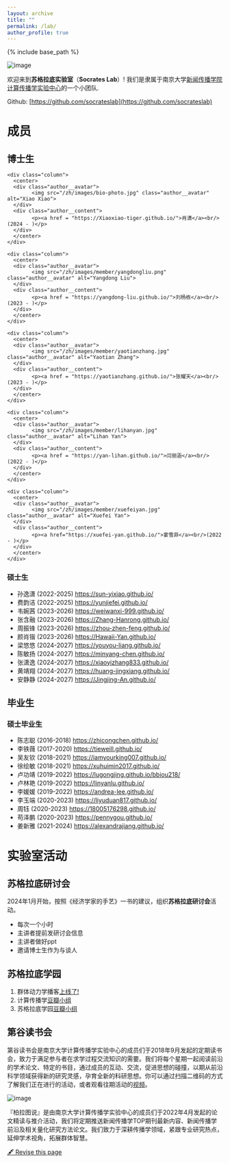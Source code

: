 ```yaml
---
layout: archive
title: ""
permalink: /lab/
author_profile: true
---
```


{% include base_path %}

![image](https://github.com/chengjun/zh/assets/543384/79603db5-e7c8-4f92-a8ad-22ce78baac34)



欢迎来到**苏格拉底实验室**（**Socrates Lab**）! 我们是隶属于南京大学[新闻传播学院](https://jc.nju.edu.cn/)[计算传播学实验中心](https://computational-communication.com/)的一个小团队.

Github: [https://github.com/socrateslab](https://github.com/socrateslab)

# 成员


## 博士生

<div class="row">


    <div class="column">
      <center>
      <div class="author__avatar">
            <img src="/zh/images/bio-photo.jpg" class="author__avatar" alt="Xiao Xiao">
      </div>
      <div class="author__content">
            <p><a href = "https://Xiaoxiao-tiger.github.io/">肖潇</a><br/>(2024 - )</p>
      </div>
      </center>
    </div>
    
    <div class="column">
      <center>
      <div class="author__avatar">
            <img src="/zh/images/member/yangdongliu.png" class="author__avatar" alt="Yangdong Liu">
      </div>
      <div class="author__content">
            <p><a href = "https://yangdong-liu.github.io/">刘杨栋</a><br/>(2023 - )</p>
      </div>
      </center>
    </div>
    
    <div class="column">
      <center>
      <div class="author__avatar">
            <img src="/zh/images/member/yaotianzhang.jpg" class="author__avatar" alt="Yaotian Zhang">
      </div>
      <div class="author__content">
            <p><a href = "https://yaotianzhang.github.io/">张耀天</a><br/>(2023 - )</p>
      </div>
      </center>
    </div>
    
    <div class="column">
      <center>
      <div class="author__avatar">
            <img src="/zh/images/member/lihanyan.jpg" class="author__avatar" alt="Lihan Yan">
      </div>
      <div class="author__content">
            <p><a href = "https://yan-lihan.github.io/">闫丽涵</a><br/>(2022 - )</p>
      </div>
      </center>
    </div>
    
    <div class="column">
      <center>
      <div class="author__avatar">
            <img src="/zh/images/member/xuefeiyan.jpg" class="author__avatar" alt="Xuefei Yan">
      </div>
      <div class="author__content">
            <p><a href="https://xuefei-yan.github.io/">宴雪菲</a><br/>(2022 - )</p>
      </div>
      </center>
    </div>
    
</div>

### 硕士生

- 孙逸潇 (2022-2025) https://sun-yixiao.github.io/ 
- 费韵洁 (2022-2025) https://yunjiefei.github.io/ 
- 韦婉茜 (2023-2026) https://weiwanxi-999.github.io/
- 张含融 (2023-2026) https://Zhang-Hanrong.github.io/
- 周振锋 (2023-2026) https://zhou-zhen-feng.github.io/
- 颜肖锴 (2023-2026) https://Hawaii-Yan.github.io/
- 梁悠悠 (2024-2027) https://youyou-liang.github.io/
- 陈敏扬 (2024-2027) https://minyang-chen.github.io/
- 张潇逸 (2024-2027) https://xiaoyizhang833.github.io/
- 黄靖翔 (2024-2027) https://huang-jingxiang.github.io/
- 安静静 (2024-2027) https://Jingjing-An.github.io/

## 毕业生
### 硕士毕业生
- 陈志聪 (2016-2018) https://zhicongchen.github.io/
- 李铁薇 (2017-2020) https://tieweill.github.io/
- 吴友钦 (2018-2021) https://iamyourking007.github.io/
- 徐绘敏 (2018-2021) https://xuhuimin2017.github.io/
- 卢功靖 (2019-2022) https://lugongjing.github.io/bbiou218/
- 卢林艳 (2019-2022) https://linyanlu.github.io/
- 李媛媛 (2019-2022) https://andrea-lee.github.io/
- 李玉端 (2020-2023) https://liyuduan817.github.io/
- 周钰   (2020-2023) https://18005176298.github.io/
- 苟泽鹏 (2020-2023) https://pennygou.github.io/
- 姜新雅 (2021-2024) https://alexandrajiang.github.io/

# 实验室活动

## 苏格拉底研讨会

2024年1月开始，按照《经济学家的手艺》一书的建议，组织**苏格拉底研讨会**活动。

- 每次一个小时
- 主讲者提前发研讨会信息
- 主讲者做好ppt
- 邀请博士生作为与谈人


##  苏格拉底学园

1. 群体动力学播客[上线了!](https://www.ximalaya.com/album/69292192) 
2. 计算传播学[豆瓣小组](https://www.douban.com/group/webmining/)
3. 苏格拉底学园[豆瓣小组](https://www.douban.com/group/733982/)

## 第谷读书会

第谷读书会是南京大学计算传播学实验中心的成员们于2018年9月发起的定期读书会，致力于满足参与者在求学过程交流知识的需要。我们将每个星期一起阅读前沿的学术论文、特定的书目，通过成员的互动、交流，促进思想的碰撞，以期从前沿科学领域获得新的研究灵感，孕育全新的科研思想。你可以通过扫描二维码的方式了解我们正在进行的活动，或者观看往期活动的[视频](https://search.bilibili.com/all?keyword=%E7%AC%AC%E8%B0%B7%E8%AF%BB%E4%B9%A6%E4%BC%9A&order=pubdate&duration=0&tids_1=0)。 

![image](https://github.com/chengjun/zh/assets/543384/f9956b7b-dc4c-4707-a1a6-7894bec6b62f)

『柏拉图说』是由南京大学计算传播学实验中心的成员们于2022年4月发起的论文精读与推介活动，我们将定期推送新闻传播学TOP期刊最新内容、新闻传播学前沿及相关量化研究方法论文。我们致力于深耕传播学领域，紧跟专业研究热点，延伸学术视角，拓展群体智慧。


[🖋 Revise this page](https://github.com/chengjun/zh/edit/gh-pages/_pages/lab.md)
